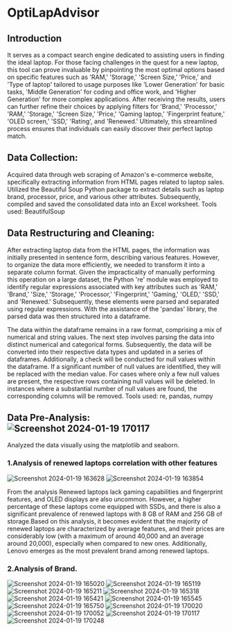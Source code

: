 # OptiLapAdvisor

## Introduction
It serves as a compact search engine dedicated to assisting users in finding the ideal laptop. For those facing challenges in the quest for a new laptop, this tool can prove invaluable by pinpointing the most optimal options based on specific features such as 'RAM,' 'Storage,' 'Screen Size,' 'Price,' and 'Type of laptop' tailored to usage purposes like 'Lower Generation' for basic tasks, 'Middle Generation' for coding and office work, and 'Higher Generation' for more complex applications. After receiving the results, users can further refine their choices by applying filters for 'Brand,' 'Processor,' 'RAM,' 'Storage,' 'Screen Size,' 'Price,' 'Gaming laptop,' 'Fingerprint feature,' 'OLED screen,' 'SSD,' 'Rating', and 'Renewed.' Ultimately, this streamlined process ensures that individuals can easily discover their perfect laptop match. 

## Data Collection:
Acquired data through web scraping of Amazon's e-commerce website, specifically extracting information from HTML pages related to laptop sales. Utilized the Beautiful Soup Python package to extract details such as laptop brand, processor, price, and various other attributes. Subsequently, compiled and saved the consolidated data into an Excel worksheet.
Tools used: BeautifulSoup

## Data Restructuring and Cleaning:
After extracting laptop data from the HTML pages, the information was initially presented in sentence form, describing various features. However, to organize the data more efficiently, we needed to transform it into a separate column format. Given the impracticality of manually performing this operation on a large dataset, the Python 're' module was employed to identify regular expressions associated with key attributes such as 'RAM,' 'Brand,' 'Size,' 'Storage,' 'Processor,' 'Fingerprint,' 'Gaming,' 'OLED,' 'SSD,' and 'Renewed.' Subsequently, these elements were parsed and separated using regular expressions. With the assistance of the 'pandas' library, the parsed data was then structured into a dataframe.

The data within the dataframe remains in a raw format, comprising a mix of numerical and string values. The next step involves parsing the data into distinct numerical and categorical forms. Subsequently, the data will be converted into their respective data types and updated in a series of dataframes. Additionally, a check will be conducted for null values within the dataframe. If a significant number of null values are identified, they will be replaced with the median value. For cases where only a few null values are present, the respective rows containing null values will be deleted. In instances where a substantial number of null values are found, the corresponding columns will be removed.
Tools used: re, pandas, numpy

## Data Pre-Analysis:![Screenshot 2024-01-19 170117](https://github.com/VLSLOHITH/OptiLapAdvisor/assets/84633352/d52af99a-a61b-4daf-8d34-8a2e12cebf25)

Analyzed the data visually using the matplotlib and seaborn.

### 1.Analysis of renewed laptops correlation with other features

![Screenshot 2024-01-19 163628](https://github.com/VLSLOHITH/OptiLapAdvisor/assets/84633352/76b6e7f9-0e71-414e-a056-e4c7346bb901)
![Screenshot 2024-01-19 163854](https://github.com/VLSLOHITH/OptiLapAdvisor/assets/84633352/777ab809-67c8-492a-8261-4c55dec50cf0)

From the analysis Renewed laptops lack gaming capabilities and fingerprint features, and OLED displays are also uncommon. However, a higher percentage of these laptops come equipped with SSDs, and there is also a significant prevalence of renewed laptops with 8 GB of RAM and 256 GB of storage.Based on this analysis, it becomes evident that the majority of renewed laptops are characterized by average features, and their prices are considerably low (with a maximum of around 40,000 and an average around 20,000), especially when compared to new ones. Additionally, Lenovo emerges as the most prevalent brand among renewed laptops.

### 2.Analysis of Brand.
![Screenshot 2024-01-19 165020](https://github.com/VLSLOHITH/OptiLapAdvisor/assets/84633352/3c6a0646-cf91-4f20-9812-78c7d17999e3)
![Screenshot 2024-01-19 165119](https://github.com/VLSLOHITH/OptiLapAdvisor/assets/84633352/aae3f8b9-4578-4e69-a32c-65b489e00ac5)
![Screenshot 2024-01-19 165211](https://github.com/VLSLOHITH/OptiLapAdvisor/assets/84633352/fb85eda3-c1c5-47a8-a33c-055e06b72eba)
![Screenshot 2024-01-19 165318](https://github.com/VLSLOHITH/OptiLapAdvisor/assets/84633352/e5813273-bbdc-4f0f-828b-e2dec00cdb18)
![Screenshot 2024-01-19 165421](https://github.com/VLSLOHITH/OptiLapAdvisor/assets/84633352/8442c0a6-cbeb-48b1-aa90-74e3c82b620a)
![Screenshot 2024-01-19 165545](https://github.com/VLSLOHITH/OptiLapAdvisor/assets/84633352/fab8f837-a3df-4cba-be9a-ca481d62d31c)
![Screenshot 2024-01-19 165750](https://github.com/VLSLOHITH/OptiLapAdvisor/assets/84633352/6701c5be-3d2f-45ec-a0dc-c903d4b38e46)
![Screenshot 2024-01-19 170020](https://github.com/VLSLOHITH/OptiLapAdvisor/assets/84633352/ae151a87-7428-4b35-89f6-bc7b2819d016)
![Screenshot 2024-01-19 170052](https://github.com/VLSLOHITH/OptiLapAdvisor/assets/84633352/a019c9e9-7c48-4b8b-9693-912314eb00bb)
![Screenshot 2024-01-19 170117](https://github.com/VLSLOHITH/OptiLapAdvisor/assets/84633352/a1e7e9ce-7399-4e0e-98a3-cc42e44239a5)
![Screenshot 2024-01-19 170248](https://github.com/VLSLOHITH/OptiLapAdvisor/assets/84633352/c425023a-3162-4c5a-86f1-e6c08d169036)



